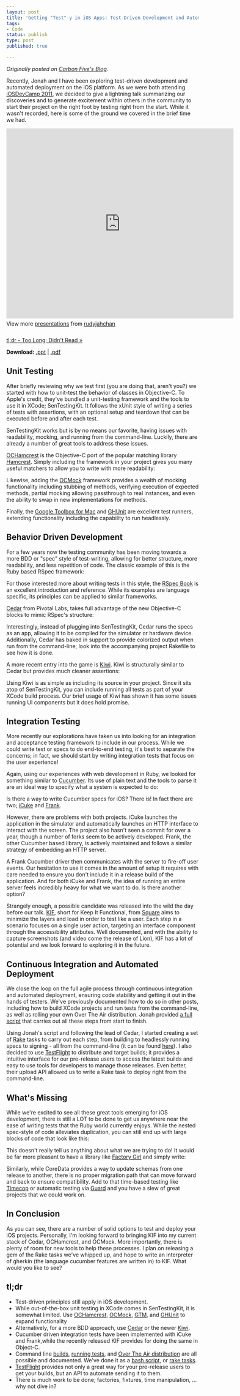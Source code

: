 ```yaml
---
layout: post
title: 'Getting "Test"-y in iOS Apps: Test-Driven Development and Automated Deployment'
tags:
- Code
status: publish
type: post
published: true

---
```

_Originally posted on [Carbon Five's Blog](http://blog.carbonfive.com/2011/07/19/ios-apps-test-driven-development-and-automated-deployment/)._

Recently, Jonah and I have been exploring test-driven development and automated deployment on the iOS platform. As we were both attending <a href="http://www.iphonedevcamp.org/">iOSDevCamp 2011</a>, we decided to give a lightning talk summarizing our discoveries and to generate excitement within others in the community to start their project on the right foot by testing right from the start. While it wasn't recorded, here is some of the ground we covered in the brief time we had.

<div style="width:595px" id="__ss_8615702"><iframe src="http://www.slideshare.net/slideshow/embed_code/8615702" width="595" height="497" frameborder="0" marginwidth="0" marginheight="0" scrolling="no"></iframe> <div style="padding:5px 0 12px"> View more <a href="http://www.slideshare.net/" target="_blank">presentations</a> from <a href="http://www.slideshare.net/rudyjahchan" target="_blank">rudyjahchan</a> </div> </div>


<a href="#tldr">tl;dr - Too Long; Didn't Read &raquo;</a>

<strong>Download:</strong> <a href='http://blog.carbonfive.com/2011/07/19/ios-apps-test-driven-development-and-automated-deployment/iosdevcamp2011-testdrivendev-2/' rel='attachment wp-att-4421'>.ppt</a> | <a href='http://blog.carbonfive.com/2011/07/19/ios-apps-test-driven-development-and-automated-deployment/iosdevcamp2011-testdrivendev/' rel='attachment wp-att-4420'>.pdf</a>

<h2>Unit Testing</h2>

After briefly reviewing why we test first (you are doing that, aren't you?) we started with how to unit-test the behavior of classes in Objective-C. To Apple's credit, they've bundled a unit-testing framework and the tools to use it in XCode; SenTestingKit. It follows the xUnit style of writing a series of tests with assertions, with an optional setup and teardown that can be executed before and after each test.

<script src="https://gist.github.com/1090887.js?file=MyCounterTest.m"></script>

SenTestingKit works but is by no means our favorite, having issues with readability, mocking, and running from the command-line. Luckily, there are already a number of great tools to address these issues.

<a href="http://code.google.com/p/hamcrest/wiki/TutorialObjectiveC">OCHamcrest</a> is the Objective-C port of the popular matching library <a href="http://code.google.com/p/hamcrest/">Hamcrest</a>. Simply including the framework in your project gives you many useful matchers to allow you to write with more readability:

<script src="https://gist.github.com/1090887.js?file=MyCounterHamcrestTest.m"></script>

Likewise, adding the <a href="http://www.mulle-kybernetik.com/software/OCMock/">OCMock</a> framework provides a wealth of mocking functionality including stubbing of methods, verifying execution of expected methods, partial mocking allowing passthrough to real instances, and even the ability to swap in new implementations for methods.

<script src="https://gist.github.com/1090887.js?file=MyCounterOCMockTest.m"></script>

Finally, the <a href="http://code.google.com/p/google-toolbox-for-mac/wiki/iPhoneUnitTesting">Google Toolbox for Mac</a> and <a href="http://gabriel.github.com/gh-unit/">GHUnit</a> are excellent test runners, extending functionality including the capability to run headlessly.

<h2>Behavior Driven Development</h2>

For a few years now the testing community has been moving towards a more BDD or "spec" style of test-writing, allowing for better structure, more readability, and less repetition of code. The classic example of this is the Ruby based RSpec framework:

<script src="https://gist.github.com/1090887.js?file=my_counter_spec.rb"></script>

For those interested more about writing tests in this style, the <a href="http://pragprog.com/book/achbd/the-rspec-book">RSpec Book</a> is an excellent introduction and reference. While its examples are language specific, its principles can be applied to similar frameworks.

<a href="https://github.com/pivotal/cedar">Cedar</a> from Pivotal Labs, takes full advantage of the new Objective-C blocks to mimic RSpec's structure:

<script src="https://gist.github.com/1090887.js?file=MyCounterSpec.m"></script>

Interestingly, instead of plugging into SenTestingKit, Cedar runs the specs as an app, allowing it to be compiled for the simulator or hardware device. Additionally, Cedar has baked in support to provide colorized output when run from the command-line; look into the accompanying project Rakefile to see how it is done.

A more recent entry into the game is <a href="http://www.kiwi-lib.info/">Kiwi</a>. Kiwi is structurally similar to Cedar but provides much cleaner assertions:

<script src="https://gist.github.com/1090887.js?file=MyCounterKiwiSpec.m"></script>

Using Kiwi is as simple as including its source in your project. Since it sits atop of SenTestingKit, you can include running all tests as part of your XCode build process. Our brief usage of Kiwi has shown it has some issues running UI components but it does hold promise.

<h2>Integration Testing</h2>

More recently our explorations have taken us into looking for an integration and acceptance testing framework to include in our process. While we could write test or specs to do end-to-end testing, it's best to separate the concerns; in fact, we should start by writing integration tests that focus on the user experience!

Again, using our experiences with web development in Ruby, we looked for something similar to <a href="http://cukes.info/">Cucumber</a>. Its use of plain text and the tools to parse it are an ideal way to specify what a system is expected to do:

<script src="https://gist.github.com/1090887.js?file=google_apps_account.feature"></script>

Is there a way to write Cucumber specs for iOS? There is! In fact there are two; <a href="https://github.com/unboxed/icuke">iCuke</a> and <a href="https://github.com/moredip/Frank">Frank</a>.

<script src="https://gist.github.com/1090887.js?file=iCuke.feature"></script>

<script src="https://gist.github.com/1090887.js?file=Frank.feature"></script>

However, there are problems with both projects. iCuke launches the application in the simulator and automatically launches an HTTP interface to interact with the screen. The project also hasn't seen a commit for over a year, though a number of forks seem to be actively developed. Frank, the other Cucumber based library, is actively maintained and follows a similar strategy of embedding an HTTP server. 

A Frank Cucumber driver then communicates with the server to fire-off user events. Our hesitation to use it comes in the amount of setup it requires with care needed to ensure you don't include it in a release build of the application. And for both iCuke and Frank, the idea of running an entire server feels incredibly heavy for what we want to do. Is there another option?

Strangely enough, a possible candidate was released into the wild the day before our talk. <a href="https://github.com/square/KIF">KIF</a>, short for Keep It Functional, from <a href="https://squareup.com/">Square</a> aims to minimize the layers and load in order to test like a user. Each step in a scenario focuses on a single user action, targeting an interface component through the accessibility attributes. Well documented, and with the ability to capture screenshots (and video come the release of Lion), KIF has a lot of potential and we look forward to exploring it in the future.

<h2>Continuous Integration and Automated Deployment</h2>

We close the loop on the full agile process through continuous integration and automated deployment, ensuring code stability and getting it out in the hands of testers. We've previously documented how to do so in other posts, including how to build XCode projects and run tests from the command-line, as well as rolling your own Over The Air distribution. Jonah provided <a href="http://blog.carbonfive.com/2011/05/04/automated-ad-hoc-builds-using-xcode-4/">a full script</a> that carries out all these steps from start to finish.

Using Jonah's script and following the lead of Cedar, I started creating a set of <a href="http://rake.rubyforge.org/">Rake</a> tasks to carry out each step, from building to headlessly running specs to signing - all from the command-line (it can be found <a href="https://gist.github.com/1017153">here</a>). I also decided to use <a href="https://testflightapp.com/">TestFlight</a> to distribute and target builds; it provides a intuitive interface for our pre-release users to access the latest builds and easy to use tools for developers to manage those releases. Even better, their upload API allowed us to write a Rake task to deploy right from the command-line.

<h2>What's Missing</h2>

While we're excited to see all these great tools emerging for iOS development, there is still a LOT to be done to get us anywhere near the ease of writing tests that the Ruby world currently enjoys. While the nested spec-style of code alleviates duplication, you can still end up with large blocks of code that look like this:

<script src="https://gist.github.com/1093622.js?file=BadCode.m"></script>

This doesn't really tell us anything about what we are trying to do! It would be far more pleasant to have a library like <a href="https://github.com/thoughtbot/factory_girl">Factory Girl</a> and simply write:

<script src="https://gist.github.com/1093622.js?file=GoodCode.m"></script>

Similarly, while CoreData provides a way to update schemas from one release to another, there is no proper migration path that can move forward and back to ensure compatibility. Add to that time-based testing like <a href="https://github.com/jtrupiano/timecop">Timecop</a> or automatic testing via <a href="https://github.com/guard/guard">Guard</a> and you have a slew of great projects that we could work on.

<h2>In Conclusion</h2>

As you can see, there are a number of solid options to test and deploy your iOS projects. Personally, I'm looking forward to bringing KIF into my current stack of Cedar, OCHamcrest, and OCMock. More importantly, there is plenty of room for new tools to help these processes. I plan on releasing a gem of the Rake tasks we've whipped up, and hope to write an interpreter of gherkin (the language cucumber features are written in) to KIF. What would you like to see?

<h2><a name="tldr"></a>tl;dr</h2>

<ul>
<li>Test-driven principles still apply in iOS development.</li>
<li>While out-of-the-box unit testing in XCode comes in SenTestingKit, it is somewhat limited. Use <a href="http://code.google.com/p/hamcrest/wiki/TutorialObjectiveC">OCHamcrest</a>, <a href="http://www.mulle-kybernetik.com/software/OCMock/">OCMock</a>, <a href="http://code.google.com/p/google-toolbox-for-mac/wiki/iPhoneUnitTesting">GTM</a>, and <a href="http://gabriel.github.com/gh-unit/">GHUnit</a> to expand functionality</li>
<li>Alternatively, for a more BDD approach, use <a href="https://github.com/pivotal/cedar">Cedar</a> or the newer <a href="http://www.kiwi-lib.info/">Kiwi</a>.</li>
<li>Cucumber driven integration tests have been implemented with iCuke and Frank,while the recently released KIF provides for doing the same in Object-C.</li>
<li>Command line <a href="http://blog.carbonfive.com/2011/05/04/automated-ad-hoc-builds-using-xcode-4/">builds</a>, <a href="http://blog.carbonfive.com/2011/04/06/running-xcode-4-unit-tests-from-the-command-line/">running tests</a>, and <a href="http://blog.carbonfive.com/2011/05/04/automated-ad-hoc-builds-using-xcode-4/">Over The Air distribution</a> are all possible and documented. We've done it as a <a href="http://blog.carbonfive.com/2011/05/04/automated-ad-hoc-builds-using-xcode-4/">bash script</a>, or <a href="https://gist.github.com/1017153">rake tasks</a>.</li>
<li><a href="https://testflightapp.com/">TestFlight</a> provides not only a great way for your pre-release users to get your builds, but an API to automate sending it to them.</li>
<li>There is much work to be done; factories, fixtures, time manipulation, ... why not dive in?</li>
</ul>
